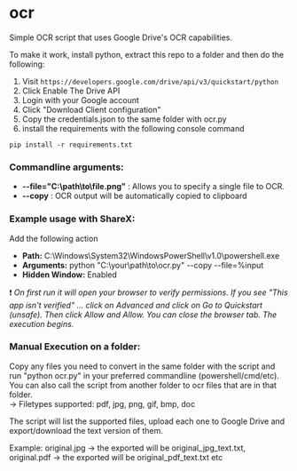 # ocr  
Simple OCR script that uses Google Drive's OCR capabilities.  

To make it work, install python, extract this repo to a folder and then do the following:  
  
1. Visit ```https://developers.google.com/drive/api/v3/quickstart/python```  
2. Click Enable The Drive API  
3. Login with your Google account  
4. Click "Download Client configuration"  
5. Copy the credentials.json to the same folder with ocr.py  
6. install the requirements with the following console command  
```  
pip install -r requirements.txt  
```  

### **Commandline arguments:**  
- **--file="C:\path\to\file.png"** : Allows you to specify a single file to OCR.  
- **--copy** : OCR output will be automatically copied to clipboard  

### **Example usage with ShareX:**  
Add the following action  
- **Path:** C:\Windows\System32\WindowsPowerShell\v1.0\powershell.exe  
- **Arguments:** python "C:\your\path\to\ocr.py" --copy --file=%input  
- **Hidden Window:** Enabled 

❗ *On first run it will open your browser to verify permissions. If you see "This app isn't verified" ... click on Advanced and click on Go to Quickstart (unsafe). Then click Allow and Allow. You can close the browser tab. The execution begins.*  

### **Manual Execution on a folder:**  
Copy any files you need to convert in the same folder with the script and run "python ocr.py" in your preferred commandline (powershell/cmd/etc). You can also call the script from another folder to ocr files that are in that folder.  
-> Filetypes supported: pdf, jpg, png, gif, bmp, doc  
  
The script will list the supported files, upload each one to Google Drive and export/download the text version of them.  
  
Example: original.jpg -> the exported will be original_jpg_text.txt, original.pdf -> the exported will be original_pdf_text.txt etc  

